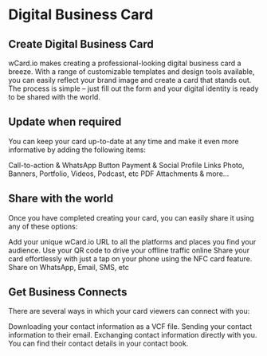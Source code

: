 # Digital Business Card

## Create Digital Business Card
wCard.io makes creating a professional-looking digital business card a breeze. With a range of customizable templates and design tools available, you can easily reflect your brand image and create a card that stands out. The process is simple – just fill out the form and your digital identity is ready to be shared with the world.

## Update when required
You can keep your card up-to-date at any time and make it even more informative by adding the following items:

Call-to-action & WhatsApp Button
Payment & Social Profile Links
Photo, Banners, Portfolio, Videos, Podcast, etc
PDF Attachments & more...

## Share with the world
Once you have completed creating your card, you can easily share it using any of these options:

Add your unique wCard.io URL to all the platforms and places you find your audience.
Use your QR code to drive your offline traffic online
Share your card effortlessly with just a tap on your phone using the NFC card feature.
Share on WhatsApp, Email, SMS, etc


## Get Business Connects
There are several ways in which your card viewers can connect with you:

Downloading your contact information as a VCF file.
Sending your contact information to their email.
Exchanging contact information directly with you.
You can find their contact details in your contact book.
